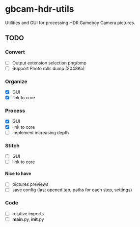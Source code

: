 # gbcam-hdr-utils

Utilities and GUI for processing HDR Gameboy Camera pictures.


## TODO

### Convert
- [ ] Output extension selection png/bmp
- [ ] Support Photo rolls dump (2048Ko)

### Organize 
- [x] GUI
- [x] link to core

### Process
- [x] GUI
- [x] link to core
- [ ] implement increasing depth

### Stitch
- [ ] GUI
- [ ] link to core

#### Nice to have
- [ ] pictures previews
- [ ] save config (last opened tab, paths for each step, settings)

### Code

- [ ] relative imports
- [ ]  __main__.py,  __init__.py 
